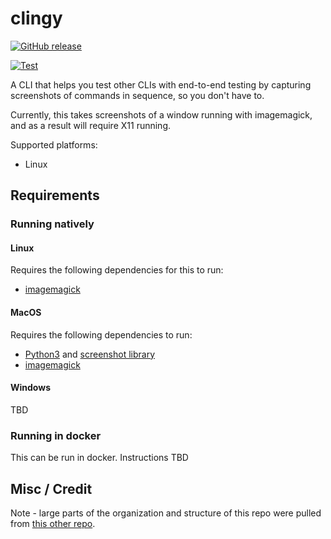# clingy

[![GitHub release](https://img.shields.io/github/release/madhuravius/clingy)](https://github.com/madhuravius/clingy/)

[![Test](https://github.com/madhuravius/clingy/actions/workflows/test.yaml/badge.svg)](https://github.com/madhuravius/clingy/actions/workflows/test.yaml)

A CLI that helps you test other CLIs with end-to-end testing by capturing screenshots of commands in sequence,
so you don't have to.

Currently, this takes screenshots of a window running with imagemagick, and as a result will require X11 running.

Supported platforms:

* Linux

## Requirements

### Running natively

#### Linux

Requires the following dependencies for this to run:

* [imagemagick](https://imagemagick.org/script/download.php)

#### MacOS

Requires the following dependencies to run:

* [Python3](https://www.python.org/downloads/macos/) and [screenshot library](https://pypi.org/project/screenshot/)
* [imagemagick](https://imagemagick.org/script/download.php)

#### Windows

TBD

### Running in docker

This can be run in docker. Instructions TBD

## Misc / Credit

Note - large parts of the organization and structure of this repo were pulled from
[this other repo](https://github.com/aptible/cloud-cli/).
